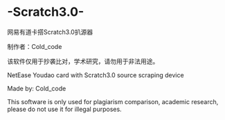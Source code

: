# -Scratch3.0-
网易有道卡搭Scratch3.0扒源器

制作者：Cold_code

该软件仅用于抄袭比对，学术研究，请勿用于非法用途。


NetEase Youdao card with Scratch3.0 source scraping device

Made by: Cold_code

This software is only used for plagiarism comparison, academic research, please do not use it for illegal purposes.
